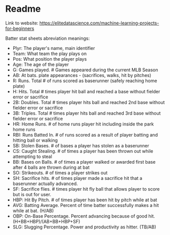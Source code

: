 # Readme
Link to website: https://elitedatascience.com/machine-learning-projects-for-beginners

Batter stat sheets abreviation meanings:

- Plyr:	The player's name, main identifier
- Team:	What team the play plays on
- Pos:	What position the player plays
- Age:	The age of the player
- G:	Games played. # Games appeared during the current MLB Season
- AB:	At bats. plate appearances - (sacrifices, walks, hit by pitches)
- R:	Runs. Total # of runs scored as baserunner (safely reaching home plate)
- H:	Hits. Total # times player hit ball and reached a base without fielder error or sacrifice
- 2B:	Doubles. Total # times player hits ball and reached 2nd base without fielder error or sacrifice
- 3B:	Triples. Total # times player hits ball and reached 3rd base without fielder error or sacrifice
- HR:	Home Runs. # of home runs player hit including inside the park home runs
- RBI:	Runs Batted In. # of runs scored as a result of player batting and hitting ball or walking
- SB:	Stolen Bases. # of bases a player has stolen as a baserunner
- CS:	Caught Stealing. # of times a player has been thrown out while attempting to steal
- BB:	Bases on Balls. # of times a player walked or awarded first base after 4 balls are thrown during at bat
- SO:	Strikeouts. # of times a player strikes out
- SH:	Sacrifice hits. # of times player made a sacrifice hit that a baserunner actually advanced.
- SF:	Sacrifice flies. # times player hit fly ball that allows player to score but is out for user.
- HBP:	Hit By Pitch. # of times player has been hit by pitch while at bat
- AVG:	Batting Average. Percent of time batter successfully makes a hit while at bat. (H/AB)
- OBP:	On-Base Percentage. Percent advancing because of good hit. (H+BB+HBP)/(AB+BB+HBP+SF)
- SLG:	Slugging Percentage. Power and productivity as hitter. (TB/AB)
